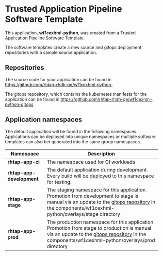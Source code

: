 # Trusted Application Pipeline Software Template

This application, **wf1cexhml-python**, was created from a Trusted Application Pipeline Software Template.

The software templates create a new source and gitops deployment repositories with a sample source application. 

## Repositories

The source code for your application can be found in [https://github.com/rhtap-rhdh-qe/wf1cexhml-python ](https://github.com/rhtap-rhdh-qe/wf1cexhml-python ).
 
The gitops repository, which contains the kubernetes manifests for the application can be found in 
[https://github.com/rhtap-rhdh-qe/wf1cexhml-python-gitops ](https://github.com/rhtap-rhdh-qe/wf1cexhml-python-gitops ) 

## Application namespaces 

The default application will be found in the following namespaces. Applications can be deployed into unique namespaces or multiple software templates can also bet generated into the same group namespaces.  

|  Namespace   |  Description   |  
| -------- | -------- |
| **rhtap-app-ci** | The namespace used for CI workloads |
| **rhtap-app-development** | The default application during development. Every build will be deployed to this namespace for testing. |
| **rhtap-app-stage** | The staging namespace for this application. Promotion from development to stage is manual via an update to the [gitops repository](https://github.com/rhtap-rhdh-qe/wf1cexhml-python-gitops ) in the components/wf1cexhml-python/overlays/stage directory |
| **rhtap-app-prod** | The production namespace for this application. Promotion from stage to production is manual via an update to the [gitops repository](https://github.com/rhtap-rhdh-qe/wf1cexhml-python-gitops ) in the components/wf1cexhml-python/overlays/prod directory |
